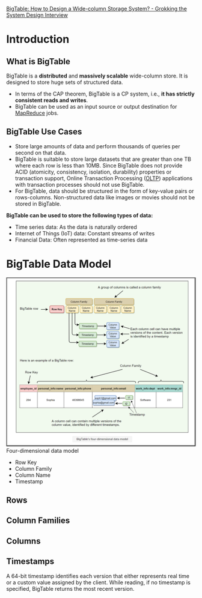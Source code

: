 [BigTable: How to Design a Wide-column Storage System? - Grokking the System Design Interview ](https://www.educative.io/courses/grokking-adv-system-design-intvw/mEG04BK3M79)

# Introduction
## What is BigTable
BigTable is a **distributed** and **massively scalable** wide-column store. It is designed to store huge sets of structured data.
 -	In terms of the CAP theorem, BigTable is a CP system, i.e., **it has strictly consistent reads and writes**.
 -	BigTable can be used as an input source or output destination for [MapReduce](https://hadoop.apache.org/docs/r1.2.1/mapred_tutorial.html) jobs.

## BigTable Use Cases
 - Store large amounts of data and perform thousands of queries per second on that data.
 -	BigTable is suitable to store large datasets that are greater than one TB where each row is less than 10MB. Since BigTable does not provide ACID (atomicity, consistency, isolation, durability) properties or transaction support, Online Transaction Processing ([OLTP](https://en.wikipedia.org/wiki/Online_transaction_processing)) applications with transaction processes should not use BigTable.
 -	For BigTable, data should be structured in the form of key-value pairs or rows-columns. Non-structured data like images or movies should not be stored in BigTable.

**BigTable can be used to store the following types of data:**
 -  Time series data: As the data is naturally ordered
 -  Internet of Things (IoT) data: Constant streams of writes
 -  Financial Data: Often represented as time-series data

# BigTable Data Model
![BigTable Four Dimensional Data Model](https://raw.githubusercontent.com/lambda826/My-Notebook/master/999%20Resource/BigTable%20Four%20Dimensional%20Data%20Model.png)
Four-dimensional data model
- Row Key
- Column Family
- Column Name
- Timestamp

## Rows

## Column Families

## Columns

## Timestamps
A 64-bit timestamp identifies each version that either represents real time or a custom value assigned by the client. While reading, if no timestamp is specified, BigTable returns the most recent version.
<!--stackedit_data:
eyJoaXN0b3J5IjpbMTIxMTQ1NjA2MywtMTc1NjMxNTMwOSwtMT
QyNDM5NTMyNiwtMTI1MzA5ODMwXX0=
-->